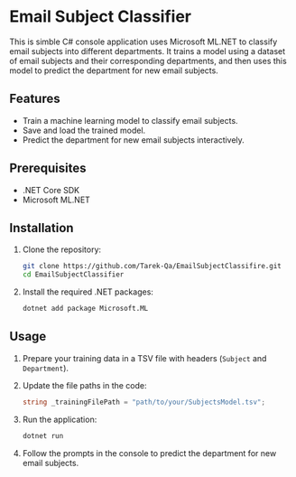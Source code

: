 # Email Subject Classifier

This is simble C# console application uses Microsoft ML.NET to classify email subjects into different departments. It trains a model using a dataset of email subjects and their corresponding departments, and then uses this model to predict the department for new email subjects.

## Features

- Train a machine learning model to classify email subjects.
- Save and load the trained model.
- Predict the department for new email subjects interactively.

## Prerequisites

- .NET Core SDK
- Microsoft ML.NET

## Installation

1. Clone the repository:
    ```bash
    git clone https://github.com/Tarek-Qa/EmailSubjectClassifire.git
    cd EmailSubjectClassifier
    ```

2. Install the required .NET packages:
    ```bash
    dotnet add package Microsoft.ML
    ```

## Usage

1. Prepare your training data in a TSV file with headers (`Subject` and `Department`).
2. Update the file paths in the code:
    ```csharp
    string _trainingFilePath = "path/to/your/SubjectsModel.tsv";
    ```

3. Run the application:
    ```bash
    dotnet run
    ```

4. Follow the prompts in the console to predict the department for new email subjects.


